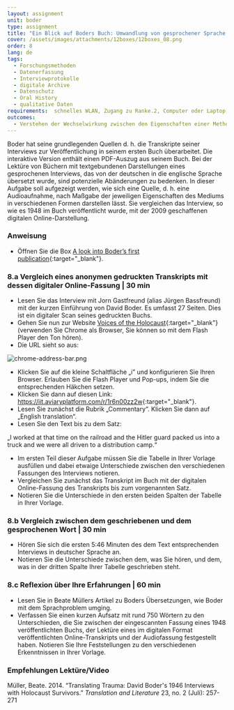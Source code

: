 ```yaml
---
layout: assignment
unit: boder
type: assignment
title: "Ein Blick auf Boders Buch: Umwandlung von gesprochener Sprache in abgetippten Text"
cover: /assets/images/attachments/12boxes/12boxes_08.png
order: 8
lang: de
tags:
  - Forschungsmethoden
  - Datenerfassung
  - Interviewprotokolle
  - digitale Archive
  - Datenschutz
  - Oral History
  - qualitative Daten
requirements:  schnelles WLAN, Zugang zu Ranke.2, Computer oder Laptop, Anwendung auf Computer oder Laptop zum Abspielen von Videos, Account für Timeline
outcomes:
  - Verstehen der Wechselwirkung zwischen den Eigenschaften einer Methode zur Erfassung von Daten, den Eigenschaften des Mediums, über das diese Daten geteilt werden, und der Darstellung dieser Daten.
---
```


Boder hat seine grundlegenden Quellen  d. h. die Transkripte seiner Interviews  zur Veröffentlichung in seinem ersten Buch überarbeitet. Die interaktive Version enthält einen PDF-Auszug aus seinem Buch. Bei der Lektüre von Büchern mit textgebundenen Darstellungen eines gesprochenen Interviews, das von der deutschen in die englische Sprache übersetzt wurde, sind potenzielle Abänderungen zu bedenken.
In dieser Aufgabe soll aufgezeigt werden, wie sich eine Quelle, d. h. eine Audioaufnahme, nach Maßgabe der jeweiligen Eigenschaften des Mediums in verschiedenen Formen darstellen lässt. Sie vergleichen das Interview, so wie es 1948 im Buch veröffentlicht wurde, mit der 2009 geschaffenen digitalen Online-Darstellung.

<!-- more -->

<!-- briefing-student -->

### Anweisung
<!-- section-contents -->

- Öffnen Sie die Box [A look into Boder’s first publication](https://ranke2.uni.lu/klynt/de/#Intro){:target="_blank"}.

<!-- section -->

### 8.a  Vergleich eines anonymen gedruckten Transkripts mit dessen digitaler Online-Fassung | 30 min
<!-- section-contents -->

- Lesen Sie das Interview mit Jorn Gastfreund (alias Jürgen Bassfreund) mit der kurzen Einführung von David Boder. Es umfasst 27 Seiten. Dies ist ein digitaler Scan seines gedruckten Buchs.
- Gehen Sie nun zur Website [Voices of the Holocaust](http://voices.iit.edu/){:target="_blank"} (verwenden Sie Chrome als Browser, Sie können so mit dem Flash Player den Ton hören).
- Die URL sieht so aus:

![chrome-address-bar.png](../../../assets/images/chrome-address-bar.png)

- Klicken Sie auf die kleine Schaltfläche „i” und konfigurieren Sie Ihren Browser. Erlauben Sie die Flash Player und Pop-ups, indem Sie die entsprechenden Häkchen setzen.
- Klicken Sie dann auf diesen Link: <https://iit.aviaryplatform.com/r/1r6n00zz2w>{:target="_blank"}.
- Lesen Sie zunächst die Rubrik „Commentary“. Klicken Sie dann auf „English translation“.
- Lesen Sie den Text bis zu dem Satz:

„I worked at that time on the railroad and the Hitler guard packed us into a truck and we were all driven to a distribution camp.“

- Im ersten Teil dieser Aufgabe müssen Sie die Tabelle in Ihrer Vorlage ausfüllen und dabei etwaige Unterschiede zwischen den verschiedenen Fassungen des Interviews notieren.
- Vergleichen Sie zunächst das Transkript im Buch mit der digitalen Online-Fassung des Transkripts bis zum vorgenannten Satz.
- Notieren Sie die Unterschiede in den ersten beiden Spalten der Tabelle in Ihrer Vorlage.

<!-- section -->

### 8.b  Vergleich zwischen dem geschriebenen und dem gesprochenen Wort | 30 min
<!-- section-contents -->

- Hören Sie sich die ersten 5:46 Minuten des dem Text entsprechenden Interviews in deutscher Sprache an.
- Notieren Sie die Unterschiede zwischen dem, was Sie hören, und dem, was in der dritten Spalte Ihrer Tabelle geschrieben steht.

<!-- section -->

### 8.c  Reflexion über Ihre Erfahrungen | 60 min
<!-- section-contents -->

- Lesen Sie in Beate Müllers Artikel zu Boders Übersetzungen, wie Boder mit dem Sprachproblem umging.
- Verfassen Sie einen kurzen Aufsatz mit rund 750 Wörtern zu den Unterschieden, die Sie zwischen der eingescannten Fassung eines 1948 veröffentlichten Buchs, der Lektüre eines im digitalen Format veröffentlichten Online-Transkripts und der Audiofassung festgestellt haben. Notieren Sie Ihre Feststellungen zu den verschiedenen Erkenntnissen in Ihrer Vorlage.

<!-- section -->

### Empfehlungen Lektüre/Video
<!-- section-contents -->

Müller, Beate. 2014.  “Translating Trauma: David Boder's 1946 Interviews with Holocaust Survivors.” _Translation and Literature_ 23, no. 2 (Juli): 257-271

<!-- briefing-teacher -->
